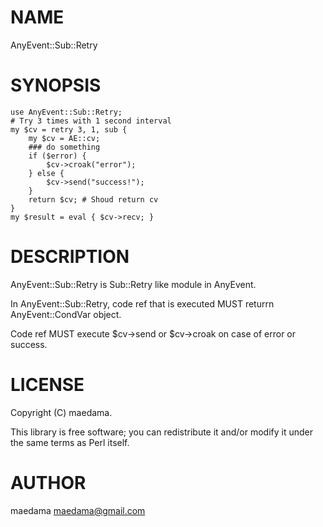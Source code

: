 # NAME

AnyEvent::Sub::Retry

# SYNOPSIS

    use AnyEvent::Sub::Retry;
    # Try 3 times with 1 second interval
    my $cv = retry 3, 1, sub {
        my $cv = AE::cv;
        ### do something
        if ($error) {
            $cv->croak("error");
        } else {
            $cv->send("success!");
        }
        return $cv; # Shoud return cv
    }
    my $result = eval { $cv->recv; }


# DESCRIPTION

AnyEvent::Sub::Retry is Sub::Retry like module in AnyEvent.

In AnyEvent::Sub::Retry, code ref that is executed MUST returrn AnyEvent::CondVar object.

Code ref MUST execute $cv->send or $cv->croak on case of error or success.

# LICENSE

Copyright (C) maedama.

This library is free software; you can redistribute it and/or modify
it under the same terms as Perl itself.

# AUTHOR

maedama <maedama@gmail.com>
